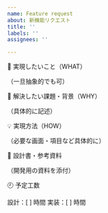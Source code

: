 ```yaml
---
name: Feature request
about: 新機能リクエスト
title: ''
labels: ''
assignees: ''

---
```


:tada: 実現したいこと（WHAT）

（一旦抽象的でも可）

:muscle: 解決したい課題・背景（WHY）

（具体的に記述）

:bulb: 実現方法（HOW）

（必要な画面・項目など具体的に）

:book: 設計書・参考資料

（開発用の資料を添付）

:clock9: 予定工数

設計：[ ] 時間
実装：[ ] 時間
